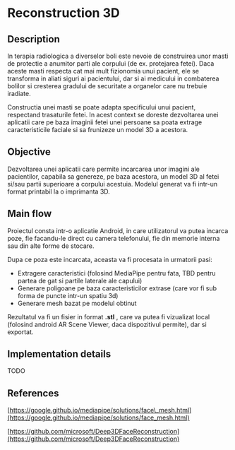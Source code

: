 # Reconstruction 3D

## Description

In terapia radiologica a diverselor boli este nevoie de construirea unor masti de protectie a anumitor parti ale corpului (de ex. protejarea fetei).
Daca aceste masti respecta cat mai mult fizionomia unui pacient, ele se transforma in aliati siguri ai pacientului, 
dar si ai medicului in combaterea bolilor si cresterea gradului de securitate a organelor care nu trebuie iradiate.

Constructia unei masti se poate adapta specificului unui pacient, respectand trasaturile fetei.
In acest context se doreste dezvoltarea unei aplicatii care pe baza imaginii fetei unei persoane sa poata extrage caracteristicile faciale 
si sa frunizeze un model 3D a acestora.

## Objective

Dezvoltarea unei aplicatii care permite incarcarea unor imagini ale pacientilor, capabila sa genereze, pe baza acestora,
un model 3D al fetei si/sau partii superioare a corpului acestuia. Modelul generat va fi intr-un format printabil la o imprimanta 3D.

## Main flow

Proiectul consta intr-o aplicatie Android, in care utilizatorul va putea incarca poze, fie facandu-le direct cu camera telefonului,
fie din memorie interna sau din alte forme de stocare.

Dupa ce poza este incarcata, aceasta va fi procesata in urmatorii pasi:

- Extragere caracteristici (folosind MediaPipe pentru fata, TBD pentru partea de gat si partile laterale ale capului)
- Generare poligoane pe baza caracteristicilor extrase (care vor fi sub forma de puncte intr-un spatiu 3d)
- Generare mesh bazat pe modelul obtinut

Rezultatul va fi un fisier in format **.stl** , care va putea fi vizualizat local (folosind android AR Scene Viewer, daca dispozitivul permite), dar si exportat.

## Implementation details

TODO

## References

[https://google.github.io/mediapipe/solutions/face\_mesh.html](https://google.github.io/mediapipe/solutions/face_mesh.html)

[https://github.com/microsoft/Deep3DFaceReconstruction](https://github.com/microsoft/Deep3DFaceReconstruction)
